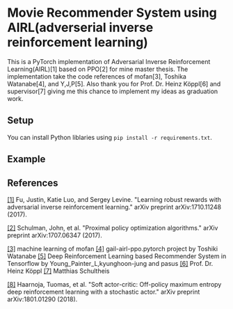 # Movie Recommender System using AIRL(adverserial inverse reinforcement learning)
This is a PyTorch implementation of Adversarial Inverse Reinforcement Learning(AIRL)[1] based on PPO[2] for mine master thesis. The implementation take the code references of mofan[3], Toshika Watanabe[4], and Y,J,P[5].
Also thank you for Prof. Dr. Heinz Köppl[6] and supervisor[7] giving me this chance to implement my ideas as graduation work.

## Setup
You can install Python liblaries using `pip install -r requirements.txt`.

## Example


## References

[[1]](https://arxiv.org/abs/1710.11248) Fu, Justin, Katie Luo, and Sergey Levine. "Learning robust rewards with adversarial inverse reinforcement learning." arXiv preprint arXiv:1710.11248 (2017).

[[2]](https://arxiv.org/abs/1707.06347) Schulman, John, et al. "Proximal policy optimization algorithms." arXiv preprint arXiv:1707.06347 (2017).

[[3]](https://mofanpy.com/) machine learning of mofan
[[4]](https://github.com/ku2482/gail-airl-ppo.pytorch) gail-airl-ppo.pytorch project by Toshiki Watanabe
[[5]](https://github.com/backgom2357/Recommender_system_via_deep_RL) Deep Reinforcement Learning based Recommender System in Tensorflow by Young_Painter_L,kyunghoon-jung and pasus
[[6]](https://www.bcs.tu-darmstadt.de/team_sos/koepplheinz_sos.en.jsp) Prof. Dr. Heinz Köppl
[[7]](https://www.bcs.tu-darmstadt.de/team_sos/schultheismatthias_sos.en.jsp) Matthias Schultheis

[[8]](https://arxiv.org/abs/1801.01290) Haarnoja, Tuomas, et al. "Soft actor-critic: Off-policy maximum entropy deep reinforcement learning with a stochastic actor." arXiv preprint arXiv:1801.01290 (2018).

